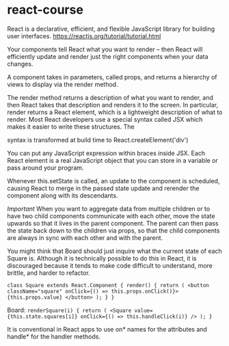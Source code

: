 # react-course
React is a declarative, efficient, and flexible JavaScript library for building user interfaces.
https://reactjs.org/tutorial/tutorial.html

Your components tell React what you want to render – then React will efficiently update and render just the right components when your data changes.

A component takes in parameters, called props, and returns a hierarchy of views to display via the render method.

The render method returns a description of what you want to render, and then React takes that description and renders it to the screen. In particular, render returns a React element, which is a lightweight description of what to render. Most React developers use a special syntax called JSX which makes it easier to write these structures. The <div /> syntax is transformed at build time to React.createElement('div')

You can put any JavaScript expression within braces inside JSX. Each React element is a real JavaScript object that you can store in a variable or pass around your program.

Whenever this.setState is called, an update to the component is scheduled, causing React to merge in the passed state update and rerender the component along with its descendants.

*Important*
When you want to aggregate data from multiple children or to have two child components communicate with each other, move the state upwards so that it lives in the parent component. The parent can then pass the state back down to the children via props, so that the child components are always in sync with each other and with the parent.

You might think that Board should just inquire what the current state of each Square is. Although it is technically possible to do this in React, it is discouraged because it tends to make code difficult to understand, more brittle, and harder to refactor.

`class Square extends React.Component {
  render() {
    return (
      <button className="square" onClick={() => this.props.onClick()}>
        {this.props.value}
      </button>
    );
  }
}`

Board:
`renderSquare(i) {
    return (
      <Square
        value={this.state.squares[i]}
        onClick={() => this.handleClick(i)}
      />
    );
 }`
 
 It is conventional in React apps to use on* names for the attributes and handle* for the handler methods.
